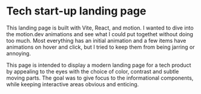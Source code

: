 # Tech start-up landing page

This landing page is built with Vite, React, and motion.
I wanted to dive into the motion.dev animations and see what I could put togethet without doing too much. Most everything has an initial animation and a few items have animations on hover and click, but I tried to keep them from being jarring or annoying.

This page is intended to display a modern landing page for a tech product by appealing to the eyes with the choice of color, contrast and subtle moving parts. The goal was to give focus to the informational components, while keeping interactive areas obvious and enticing.